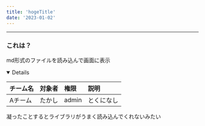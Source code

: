 ```yaml
---
title: 'hogeTitle'
date: '2023-01-02'
---
```


--- 
### これは？
md形式のファイルを読み込んで画面に表示


<details open>

|チーム名|対象者|権限|説明|
|:---|:----|:---|:---|
|Aチーム|たかし|admin|とくになし|

</details>

凝ったことするとライブラリがうまく読み込んでくれないみたい

